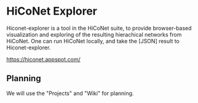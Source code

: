 # HiCoNet Explorer

Hiconet-explorer is a tool in the HiCoNet suite, to provide browser-based visualization and exploring of the resulting hierachical networks from HiCoNet. One can run HiCoNet locally, and take the [JSON] result to Hiconet-explorer.

https://hiconet.appspot.com/


## Planning
We will use the "Projects" and "Wiki" for planning.
